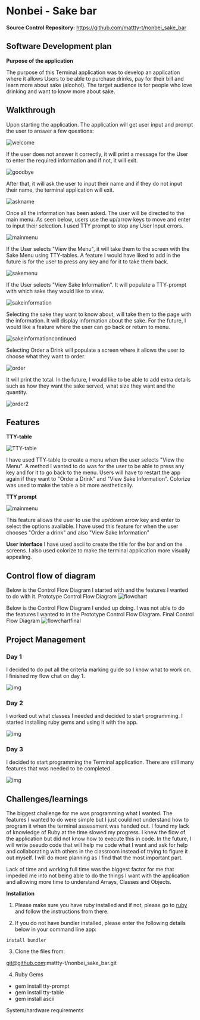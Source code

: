 # **Nonbei - Sake bar**

**Source Control Repository:** https://github.com/mattty-t/nonbei_sake_bar

## **Software Development plan** 

**Purpose of the application**

The purpose of this Terminal application was to develop an application where it allows Users to be able to purchase drinks, pay for their bill and learn more about sake (alcohol). The target audience is for people who love drinking and want to know more about sake.

## **Walkthrough**

Upon starting the application. The application will get user input and prompt the user to answer a few questions: 


![welcome](docs/welcomescreen.png)

If the user does not answer it correctly, it will print a message for the User to enter the required information and if not, it will exit.


![goodbye](docs/goodbye.png)

After that, it will ask the user to input their name and if they do not input their name, the terminal application will exit.


![askname](docs/askname.png)

Once all the information has been asked. The user will be directed to the main menu. As seen below, users use the up/arrow keys to move and enter to input their selection. I used TTY prompt to stop any User Input errors. 



![mainmenu](docs/mainmenu.png)

If the User selects "View the Menu", it will take them to the screen with the Sake Menu using TTY-tables. A feature I would have liked to add in the future is for the user to press any key and for it to take them back.

![sakemenu](docs/sakemenu.png)

If the User selects "View Sake Information". It will populate a TTY-prompt with which sake they would like to view.

![sakeinformation](docs/sakeinformation.png)

Selecting the sake they want to know about, will take them to the page with the information. It will display information about the sake. For the future, I would like a feature where the user can go back or return to menu.


![sakeinformationcontinued](docs/sakeinformationcontinued.png)


Selecting Order a Drink will populate a screen where it allows the user to choose what they want to order. 

![order](docs/order.png)

It will print the total. In the future, I would like to be able to add extra details such as how they want the sake served, what size they want and the quantity. 


![order2](docs/order2.png)

## **Features** 

**TTY-table**

![TTY-table](docs/feature1.png)

I have used TTY-table to create a menu when the user selects "View the Menu". A method I wanted to do was for the user to be able to press any key and for it to go back to the menu. Users will have to restart the app again if they want to "Order a Drink" and "View Sake Information".  Colorize was used to make the table a bit more aesthetically. 



**TTY prompt**


![mainmenu](docs/mainmenu.png)


This feature allows the user to use the up/down arrow key and enter to select the options available. I have used this feature for when the user chooses "Order a drink" and also "View Sake Information"

**User interface**
I have used ascii to create the title for the bar and on the screens. I also used colorize to make the terminal application more visually appealing.

## **Control flow of diagram**

Below is the Control Flow Diagram I started with and the features I wanted to do with it.
Prototype Control Flow Diagram
![flowchart](docs/Flowchart.png)

Below is the Control Flow Diagram I ended up doing. I was not able to do the features I wanted to in the Prototype Control Flow Diagram.
Final Control Flow Diagram 
![flowchartfinal](docs/Flowchartfinal.png)


## **Project Management** 
### **Day 1**

I decided to do put all the criteria marking guide so I know what to work on. I finished my flow chat on day 1.

![img](docs/Day_1.png)

### **Day 2**


I worked out what classes I needed and decided to start programming. I started installing ruby gems and using it with the app.

![img](docs/Day_2.png)

### **Day 3**
I decided to start programming the Terminal application. There are still many features that was needed to be completed. 

![img](docs/Day_3.png)

## **Challenges/learnings**

The biggest challenge for me was programming what I wanted. The features I wanted to do were simple but I just could not understand how to program it when the terminal assessment was handed out. I found my lack of knowledge of Ruby at the time slowed my progress. I knew the flow of the application but did not know how to execute this in code. In the future, I will write pseudo code that will help me code what I want and ask for help and collaborating with others in the classroom instead of trying to figure it out myself. I will do more planning as I find that the most important part. 

Lack of time and working full time was the biggest factor for me that impeded me into not being able to do the things I want with the application and allowing more time to understand Arrays, Classes and Objects.  

**Installation**

1. Please make sure you have ruby installed and if not, please go to [ruby](https://www.ruby-lang.org/en/downloads/) and follow the instructions from there. 

2. If you do not have bundler installed, please enter the following details below in your command line app:

```install bundler ```

3. Clone the files from: 

git@github.com:mattty-t/nonbei_sake_bar.git

4. Ruby Gems

- gem install tty-prompt
- gem install tty-table
- gem install ascii

System/hardware requirements


